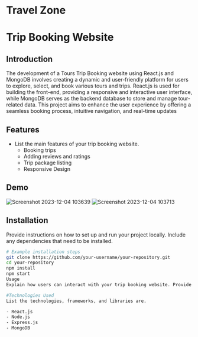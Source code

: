 # Travel Zone 

# Trip Booking Website

## Introduction
The development of a Tours Trip Booking website using React.js and MongoDB involves creating a dynamic and user-friendly platform for users to explore, select, and book various tours and trips. React.js is used 
for building the front-end, providing a responsive and interactive user interface, while MongoDB serves as the backend database to store and manage tour-related data. 
This project aims to enhance the user experience by offering a seamless booking process, intuitive navigation, and real-time updates


## Features
- List the main features of your trip booking website.
  - Booking trips
  - Adding reviews and ratings
  - Trip package listing
  - Responsive Design
 
## Demo
![Screenshot 2023-12-04 103639](https://github.com/yogeshNavghane67/travel-zone-app/assets/124075039/992b636e-4296-41fa-82af-7ca237057804)
![Screenshot 2023-12-04 103713](https://github.com/yogeshNavghane67/travel-zone-app/assets/124075039/edf5543f-8df5-4d08-8041-8989ccee5776)


## Installation
Provide instructions on how to set up and run your project locally. Include any dependencies that need to be installed.

```bash
# Example installation steps
git clone https://github.com/your-username/your-repository.git
cd your-repository
npm install
npm start
Usage
Explain how users can interact with your trip booking website. Provide examples and screenshots if possible.

#Technologies Used
List the technologies, frameworks, and libraries are.

- React.js
- Node.js
- Express.js
- MongoDB



